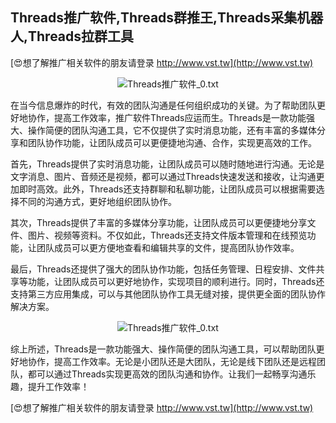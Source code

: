 ## **Threads推广软件,Threads群推王,Threads采集机器人,Threads拉群工具**

[😍想了解推广相关软件的朋友请登录 http://www.vst.tw](http://www.vst.tw)

 <center><img src="https://vst.tw/MP4/tuiguang/png/1.png" alt="Threads推广软件_0.txt"></center>

在当今信息爆炸的时代，有效的团队沟通是任何组织成功的关键。为了帮助团队更好地协作，提高工作效率，推广软件Threads应运而生。Threads是一款功能强大、操作简便的团队沟通工具，它不仅提供了实时消息功能，还有丰富的多媒体分享和团队协作功能，让团队成员可以更便捷地沟通、合作，实现更高效的工作。

首先，Threads提供了实时消息功能，让团队成员可以随时随地进行沟通。无论是文字消息、图片、音频还是视频，都可以通过Threads快速发送和接收，让沟通更加即时高效。此外，Threads还支持群聊和私聊功能，让团队成员可以根据需要选择不同的沟通方式，更好地组织团队协作。

其次，Threads提供了丰富的多媒体分享功能，让团队成员可以更便捷地分享文件、图片、视频等资料。不仅如此，Threads还支持文件版本管理和在线预览功能，让团队成员可以更方便地查看和编辑共享的文件，提高团队协作效率。

最后，Threads还提供了强大的团队协作功能，包括任务管理、日程安排、文件共享等功能，让团队成员可以更好地协作，实现项目的顺利进行。同时，Threads还支持第三方应用集成，可以与其他团队协作工具无缝对接，提供更全面的团队协作解决方案。

 <center><img src="https://vst.tw/MP4/tuiguang/png/3.png" alt="Threads推广软件_0.txt"></center>

综上所述，Threads是一款功能强大、操作简便的团队沟通工具，可以帮助团队更好地协作，提高工作效率。无论是小团队还是大团队，无论是线下团队还是远程团队，都可以通过Threads实现更高效的团队沟通和协作。让我们一起畅享沟通乐趣，提升工作效率！

[😍想了解推广相关软件的朋友请登录 http://www.vst.tw](http://www.vst.tw)



